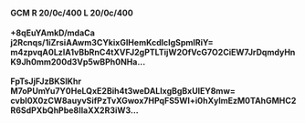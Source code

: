 #### GCM R 20/0c/400 L 20/0c/400
**+8qEuYAmkD/mdaCa**<br/>**j2Rcnqs/1iZrsiAAwm3CYkixGIHemKcdlcIgSpmIRiY=**<br/>**m4zpvqA0LzlA1vBbRnC4tXVFJ2gPTLTijW2OfVcG7O2CiEW7JrDqmdyHnK9Jh0mm200d3Vp5wBPh0NHa...**<br/><br/>
**FpTsJjFJzBKSlKhr**<br/>**M7oPUmYu7Y0HeLQxE2Bih4t3weDALlxgBgBxUlEY8mw=**<br/>**cvbI0X0zCW8auyvSifPzTvXGwox7HPqFS5WI+i0hXylmEzM0TAhGMHC2R6SdPXbQhPbe8IIaXX2R3iW3...**